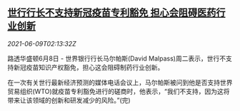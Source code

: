 <!--1623205862000-->
[世行行长不支持新冠疫苗专利豁免 担心会阻碍医药行业创新](https://cn.reuters.com/article/pboc-financial-stability-report-0609-wed-idCNKCS2DL04B)
------

<div><i>2021-06-09T02:13:32Z</i></div><p>路透华盛顿6月8日 - 世界银行行长马尔帕斯(David Malpass)周二表示，世行不支持新冠疫苗知识产权豁免，担心这会阻碍制药行业创新。</p><p>在一次有关世行最新经济预测的媒体电话会议上，马尔帕斯被问到他是否支持世界贸易组织(WTO)就疫苗专利豁免进行的磋商时，他表示，“我们不支持，因为这将带来让该领域的创新和研发减少的风险。”(完)</p>
